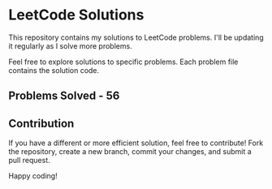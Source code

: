 # LeetCode Solutions

This repository contains my solutions to LeetCode problems. I'll be updating it regularly as I solve more problems.

Feel free to explore solutions to specific problems. Each problem file contains the solution code.

## Problems Solved - 56

## Contribution

If you have a different or more efficient solution, feel free to contribute! Fork the repository, create a new branch, commit your changes, and submit a pull request.

Happy coding!


